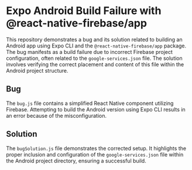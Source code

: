 # Expo Android Build Failure with @react-native-firebase/app

This repository demonstrates a bug and its solution related to building an Android app using Expo CLI and the `@react-native-firebase/app` package.  The bug manifests as a build failure due to incorrect Firebase project configuration, often related to the `google-services.json` file.  The solution involves verifying the correct placement and content of this file within the Android project structure.

## Bug

The `bug.js` file contains a simplified React Native component utilizing Firebase. Attempting to build the Android version using Expo CLI results in an error because of the misconfiguration.

## Solution

The `bugSolution.js` file demonstrates the corrected setup. It highlights the proper inclusion and configuration of the `google-services.json` file within the Android project directory, ensuring a successful build.